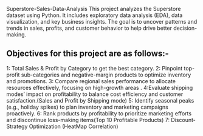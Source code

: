 Superstore-Sales-Data-Analysis
This project analyzes the Superstore dataset using Python. It includes exploratory data analysis (EDA), data visualization, and key business insights. The goal is to uncover patterns and trends in sales, profits, and customer behavior to help drive better decision-making.

## Objectives for this project are as follows:-
1: Total Sales & Profit by Category to get the best  category.
2: Pinpoint top-profit sub-categories  and negative-margin products to optimize inventory and promotions.
3: Compare regional sales performance to allocate resources effectively, focusing on high-growth areas .
4:Evaluate shipping modes’ impact on profitability to balance cost efficiency and customer satisfaction.(Sales and Profit by Shipping mode)
5: Identify seasonal peaks (e.g., holiday spikes) to plan inventory and marketing campaigns proactively.
6: Rank products by profitability to prioritize marketing efforts and discontinue loss-making items(Top 10 Profitable Products)
7: Discount-Strategy Optimization (HeatMap Correlation)
